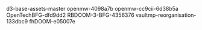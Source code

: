 d3-base-assets-master
openmw-4098a7b
openmw-cc9cii-6d38b5a
OpenTechBFG-dfd9dd2
RBDOOM-3-BFG-4356376
vaultmp-reorganisation-133dbc9
fhDOOM-e05007e